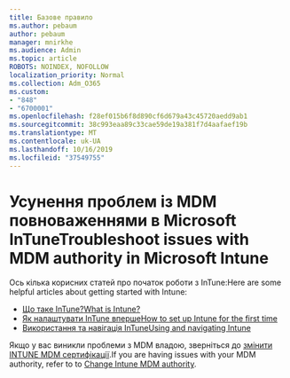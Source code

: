 ```yaml
---
title: Базове правило
ms.author: pebaum
author: pebaum
manager: mnirkhe
ms.audience: Admin
ms.topic: article
ROBOTS: NOINDEX, NOFOLLOW
localization_priority: Normal
ms.collection: Adm_O365
ms.custom:
- "848"
- "6700001"
ms.openlocfilehash: f28ef015b6f8d890cf6d679a43c45720aedd9ab1
ms.sourcegitcommit: 38c993eaa89c33cae59de19a381f7d4aafaef19b
ms.translationtype: MT
ms.contentlocale: uk-UA
ms.lasthandoff: 10/16/2019
ms.locfileid: "37549755"
---
```

# <a name="troubleshoot-issues-with-mdm-authority-in-microsoft-intune"></a><span data-ttu-id="a1b25-102">Усунення проблем із MDM повноваженнями в Microsoft InTune</span><span class="sxs-lookup"><span data-stu-id="a1b25-102">Troubleshoot issues with MDM authority in Microsoft Intune</span></span>

<span data-ttu-id="a1b25-103">Ось кілька корисних статей про початок роботи з InTune:</span><span class="sxs-lookup"><span data-stu-id="a1b25-103">Here are some helpful articles about getting started with Intune:</span></span>

- [<span data-ttu-id="a1b25-104">Що таке InTune?</span><span class="sxs-lookup"><span data-stu-id="a1b25-104">What is Intune?</span></span>](https://docs.microsoft.com/intune/what-is-intune)
- [<span data-ttu-id="a1b25-105">Як налаштувати InTune вперше</span><span class="sxs-lookup"><span data-stu-id="a1b25-105">How to set up Intune for the first time</span></span>](https://docs.microsoft.com/intune/setup-steps)
- [<span data-ttu-id="a1b25-106">Використання та навігація InTune</span><span class="sxs-lookup"><span data-stu-id="a1b25-106">Using and navigating Intune</span></span>](https://docs.microsoft.com/intune/tutorial-walkthrough-intune-portal)

<span data-ttu-id="a1b25-107">Якщо у вас виникли проблеми з MDM владою, зверніться до [змінити INTUNE MDM сертифікації](https://docs.microsoft.com/alchemyinsights/change-mdm-authority).</span><span class="sxs-lookup"><span data-stu-id="a1b25-107">If you are having issues with your MDM authority, refer to to [Change Intune MDM authority](https://docs.microsoft.com/alchemyinsights/change-mdm-authority).</span></span>